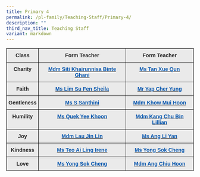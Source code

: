 ```yaml
---
title: Primary 4
permalink: /pl-family/Teaching-Staff/Primary-4/
description: ""
third_nav_title: Teaching Staff
variant: markdown
---
```

<style type="text/css">
.tg  {border-collapse:collapse;border-spacing:0;}
.tg td{border-color:black;border-style:solid;border-width:1px;font-family:Arial, sans-serif;font-size:14px;
  overflow:hidden;padding:10px 5px;word-break:normal;}
.tg th{border-color:black;border-style:solid;border-width:1px;font-family:Arial, sans-serif;font-size:14px;
  font-weight:normal;overflow:hidden;padding:10px 5px;word-break:normal;}
.tg .tg-n4qt{background-color:#EAEAEA;color:#222;font-weight:bold;text-align:center;vertical-align:top}
.tg .tg-a7kh{background-color:#EAEAEA;color:#0857AE;font-weight:bold;text-align:center;vertical-align:top}
</style>
<table class="tg">
<thead>
  <tr>
    <th class="tg-n4qt">Class</th>
    <th class="tg-n4qt">Form Teacher</th>
    <th class="tg-n4qt">Form Teacher</th>
  </tr>
</thead>
<tbody>
  <tr>
    <td class="tg-n4qt">Charity</td>
		<td class="tg-a7kh"><a href="mailto:siti_khairunnisa_ghani@schools.gov.sg"> <span style="font-weight:600;text-decoration:none;color:#0857AE">Mdm Siti Khairunnisa Binte Ghani</span></a></td>
    <td class="tg-a7kh"><a href="mailto:tan_xue_qun@schools.gov.sg"> <span style="font-weight:600;text-decoration:none;color:#0857AE">Ms Tan Xue Qun</span></a></td>
  </tr>
  <tr>
    <td class="tg-n4qt">Faith</td>
    <td class="tg-a7kh"><a href="mailto:sheila_lim_su_fen@schools.gov.sg"> <span style="font-weight:600;text-decoration:none;color:#0857AE">Ms Lim Su Fen Sheila </span></a></td>
    <td class="tg-a7kh"><a href="mailto:yap_cher_yung@moe.edu.sg"> <span style="font-weight:600;text-decoration:none;color:#0857AE">Mr Yap Cher Yung</span></a></td>
  </tr>
  <tr>
    <td class="tg-n4qt">Gentleness</td>
    <td class="tg-a7kh"><a href="mailto:s_santhini@schools.gov.sg"> <span style="font-weight:600;text-decoration:none;color:#0857AE">Ms S Santhini</span></a></td>
    <td class="tg-a7kh"><a href="mailto:xu_meng_ting@schools.gov.sg"><span style="font-weight:600;text-decoration:none;color:#0857AE">Mdm Khow Mui Hoon</span></a></td>
  </tr>
  <tr>
    <td class="tg-n4qt">Humility</td>
    <td class="tg-a7kh"><a href="mailto:quek_yee_khoon@schools.gov.sg"><span style="font-weight:600;text-decoration:none;color:#0857AE">Ms Quek Yee Khoon</span></a></td>
    <td class="tg-a7kh"><a href="mailto:kang_chu_bin_lillian@schools.gov.sg"><span style="font-weight:600;text-decoration:none;color:#0857AE">Mdm Kang Chu Bin Lillian</span></a></td>
  </tr>
  <tr>
    <td class="tg-n4qt">Joy</td>
    <td class="tg-a7kh"><a href="mailto:lau_jin_lin@schools.gov.sg"> <span style="font-weight:600;text-decoration:none;color:#0857AE">Mdm Lau Jin Lin</span></a></td>
    <td class="tg-a7kh"><a href="mailto:ang_li_yan@schools.gov.sg"> <span style="font-weight:600;text-decoration:none;color:#0857AE">Ms Ang Li Yan</span></a></td>
  </tr>
  <tr>
    <td class="tg-n4qt">Kindness</td>
    <td class="tg-a7kh"><a href="mailto:teo_ai_ling_irene@schools.gov.sg"><span style="font-weight:600;text-decoration:none;color:#0857AE">Ms Teo Ai Ling Irene</span></a></td>
    <td class="tg-a7kh"><a href="mailto:"><span style="font-weight:600;text-decoration:none;color:#0857AE">Ms Yong Sok Cheng</span></a></td>
  </tr>
  <tr>
    <td class="tg-n4qt">Love</td>
    <td class="tg-a7kh"><a href="mailto:yong_sok_cheng@schools.gov.sg"><span style="font-weight:600;text-decoration:none;color:#0857AE">Ms Yong Sok Cheng</span></a></td>
    <td class="tg-a7kh"><a href="mailto:"><span style="font-weight:600;text-decoration:none;color:#0857AE">Mdm Ang Chiu Hoon</span></a></td>
  </tr>
</tbody>
</table>